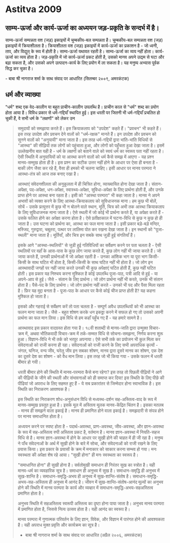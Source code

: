 # Astitva 2009

## साम्य-ऊर्जा और कार्य-ऊर्जा का अध्ययन जड़-प्रकृति के सन्दर्भ में है।   
  
साम्य-ऊर्जा सम्पन्नता वश (जड़) इकाइयों में चुम्बकीय-बल सम्पन्नता है। चुम्बकीय-बल सम्पन्नता वश (जड़) इकाइयों में क्रियाशीलता है। क्रियाशीलता वश (जड़) इकाइयों में कार्य-ऊर्जा का प्रकाशन है - जो ध्वनी, ताप, और विद्युत् के रूप में होती है। साम्य-ऊर्जा
यथावत रहती है। साम्य-ऊर्जा का व्यय नहीं होता। कार्य-ऊर्जा का व्यय होता है।
जड़-प्रकृति में जो कार्य-ऊर्जा प्रकट होती है, उसको मानव अपने उद्यम से घटा और बढ़ा
सकता है, और उसको अपने उत्पादन-कार्य के लिए प्रयोग में ला सकता है। यह मनुष्य अभ्यास
पूर्वक सिद्ध कर चुका है।   
  
\- बाबा श्री नागराज शर्मा के साथ संवाद पर आधारित (सितम्बर २००९, अमरकंटक)

## धर्म और व्याख्या

"धर्म" शब्द एक वेद-कालीन या बहुत प्राचीन-कालीन उपलब्धि है। प्राचीन काल से "धर्म" शब्द का प्रयोग होता आया है। विविध प्रकार से धर्म-गद्दियाँ स्थापित हुई। इस धरती पर जितनी भी धर्म-गद्दियाँ प्रचलित हो चुकी हैं, वे सभी धर्म के "लक्षणों" को लेकर उन 
> समुदायों को समझाया करते हैं। इस क्रियाकलाप को "उपदेश" कहते हैं। "प्रवचन" भी कहते
> हैं। इस तरह उपदेश और प्रवचन देने वालों को "धर्म-रक्षक" मानते हैं। इन उपदेश और प्रवचन
> को सुनने वालों को "अनुयायी" माना जाता है। इस तरह धर्म-गद्दियों द्वारा भांति-भांति
> विधियों से "आस्था" की सीढ़ियों तक लोगों को पहुंचाता हुआ, और लोगों को पहुँचता हुआ
> देखा जाता है। इसमें उल्लेखनीय बात यही है - धर्म के लक्षणों को बताने वाले को स्वयं धर्म
> का स्वरूप पता नहीं रहता है। ऐसी स्थिति में अनुयायियों को या आस्था करने वालों को
> धर्म कैसे समझ में आएगा - यह प्रश्न मानव-सम्मुख होता ही है। इस प्रश्न का सटीक उत्तर
> नहीं होने के आधार पर ऐसा ही बनता है - बाकी लोग जैसा कर रहे हैं, वैसा ही हमको भी
> चलना चाहिए। इसी आधार पर मानव परम्परा ने आस्था-तंत्र को आज तक बनाए रखा है।  
>   
> आस्थाएं संवेदनशीलता की अनुकूलता में ही चित्रित होना, व्याख्यायित होना देखा जाता है।
> संतान-अपेक्षा, पद-अपेक्षा, धन-अपेक्षा, स्वास्थ्य-अपेक्षा, सुविधा-अपेक्षा के लिए
> प्रार्थना होती हैं, और उनके प्राप्त होने पर आस्था बना रहता है। इसी को "आस्था
> परम्परा" भी कहा जाता है। मानव ने अपने अभावों को व्यक्त करने के लिए
> आस्था-क्रियाकलाप को सुविधाजनक माना। हम कुछ भी बोलें, सोचें - उसके प्रत्युत्तर में कुछ
> भी न बोलने वाले स्थान, मूर्ति, चित्र को अभी तक आस्था क्रियाकलाप के लिए सुविधाजनक
> माना जाता है। ऐसे स्थली में जो कोई भी प्रार्थना करते हैं, या अपेक्षा करते हैं - उसके
> फलित होने का अपेक्षा करना होता है। ऐसे प्रतीक्षाकाल में घटना-विधि से कुछ न कुछ हो
> ही जाता है। उस घटना को प्रार्थना का, आस्था का फल माना जाता है। इसी प्रकार
> बड़े-बड़े मन्दिर, मस्जिद, गुरुद्वारा, चबूतरा, पत्थर पर लालिमा पोत कर रखना देखा
> जाता है। इन स्थानों को "पूजा-स्थली" माना जाता है। मूर्तियाँ, और चित्र इन सबके साथ
> जुडी हुई संगतियाँ हैं।  
>   
> इसके आगे "आस्था-स्थलियों" से जुडी हुई गतिविधियों का सर्वेक्षण करने पर पता चलता है -
> ऐसी स्थलियों पर वहाँ के आस-पास के कुछ लोग जाया करते हैं, कुछ लोग नहीं भी जाया करते
> हैं। जो जाया करते हैं, उनकी प्रार्थनाओं में जो अपेक्षा रहती है - उनका आंशिक भाग या
> पूरा भाग किसी-किसी के साथ घटित भी होता है, किसी-किसी के साथ घटित नहीं भी
> होता है। जो लोग इन आस्थावादी जगहों पर नहीं जाया करते उनकी भी कुछ अपेक्षाएं घटित
> होती हैं, कुछ नहीं घटित होती। इस प्रकार यह निश्चय करना मुश्किल है कोई उपलब्धि
> पूजा-पाठ, पत्री आदि से हुई - या अपने-आप से हुई। जैसे - संतान के लिए प्रार्थना। जो
> लोग प्रार्थना नहीं भी करते, उनके भी संतान होता है। पैसे-पद के लिए प्रार्थना। जो
> लोग प्रार्थना नहीं करते - उनको भी पद और पैसा मिला रहता है। फ़िर यह मुद्दा बनता
> है - पूजा-पाठ के आधार पर कैसे कोई चीज प्राप्त होती है? यह कहना मुश्किल हो जाता
> है।  
>   
> इसको और गहराई से सर्वेक्षण करें तो पता चलता है - सम्पूर्ण अवैध उपलब्धियों को भी
> आस्था का फलन माना जाता है। जैसे - बहुत शोषण करके धन इकठ्ठा करने में सफल हो गए तो
> उसको अपनी प्रार्थना का फल मान लिया। इस विधि से हम कहाँ पहुँच गए हैं - यह हमारे
> सामने है।  
>   
> आस्थावाद इस प्रकार वादग्रस्त होता गया है। १८वी शताब्दी से मानव-जाति द्वारा
> उन्मुक्त विचार-क्रम में, अथवा भौतिकवादी विचार-क्रम में तर्क-सम्मत विधि से
> सोचना-समझना, निर्णय करना शुरू हुआ। विज्ञान-विधि ने भी तर्क को भरपूर अपनाया। ऐसे
> सभी तर्क का प्रयोजन भी कुल मिला कर संवेदनाओं को राजी करना ही रहा। संवेदनाओं को
> राजी करने के लिए सभी अपराधिक कृत्यों - जंगल, घनिज, वन्य जीव, घरेलु जीव इन सबका
> शोषण, मानव द्वारा दूसरे मानव का शोषण, एक देश का दूसरे देश का शोषण - को वैध मान
> लिया। इस तरह जो भी किया गया - उसके फलन में धरती बीमार हो गयी।  
>   
> धरती बीमार होने की स्थिति में मानव-परम्परा कैसे बना रहेगा? इस तरह तो पिछली
> पीढ़ियों ने आगे की पीढ़ियों के जीने की स्थली और संभावनाओं को ही समाप्त कर दिया! इस
> स्थिति के लिए पीछे की पीढियां जो अपराध के लिए सहमत हुए हैं - ये सब प्रकारांतर से
> जिम्मेदार होना स्वाभाविक है। इस स्थिति का निराकरण आवश्यक है।  
>   
> इस स्थिति का निराकरण शोध-अनुसंधान विधि से मध्यस्थ-दर्शन सह-अस्तित्व-वाद के रूप में
> मानव-सम्मुख प्रस्तुत हुआ है। इसके मूल में अस्तित्व मूलक मानव-केंद्रित चिंतन है। इसका
> मतलब - मानव ही समझने वाला इकाई है। मानव ही प्रमाणित होने वाला इकाई है।
> समझदारी से संपन्न होने पर मानव समाधानित होता है।  
>   
> अध्ययन करने पर स्पष्ट होता है - पदार्थ-अवस्था, प्राण-अवस्था, जीव-अवस्था, और
> ज्ञान-अवस्था के रूप में सह-अस्तित्व रुपी अस्तित्व प्रकट है, वर्तमान है। मानव
> ज्ञान-अवस्था में नियति-सहज विधि से है। मानव ज्ञान-अवस्था में होने के आधार पर सुखी
> होने की चाहत में ही जी रहा है। मनुष्य ने पाँच संवेदनाओं के अर्थ में सुखी होने के बारे में
> सोचा, और संवेदनाओं को राजी रखने के लिए प्रयास किया। इस प्रकार के प्रयासों के क्रम
> में मनाकार को साकार करना सम्भव हो गया। मनः स्वस्थता की अपेक्षा शेष रहे आया।
> "सुखी होना" ही मनः स्वस्थता का स्वरूप है।  
>   
> "समाधानित होना" ही सुखी होना है। सर्वतोमुखी समाधान ही निरंतर सुख का स्त्रोत है।
> यही मानव-धर्म का व्यवहारिक सूत्र है। समाधान ही अनुभव में सुख है। समाधान-समृद्धि ही
> अनुभव में सुख-शान्ति है। समाधान-समृद्धि-अभय ही अनुभव में सुख-शान्ति-संतोष है।
> समाधान-समृद्धि-अभय-सह-अस्तित्व ही अनुभव में आनंद है। जीवन में सुख-शान्ति-संतोष-आनंद
> मूल्यों का अनुभव होने की स्थिति में मानव परम्परा के कार्य और व्यव्हार में
> समाधान-समृद्धि-अभय-सहअस्तित्व प्रमाणित होता है।  
>   
> अनुभव स्थिति में सहअस्तित्व स्वरूपी अस्तित्व का दृष्टा होना पाया जाता है। अनुभव मानव
> परम्परा में प्रमाणित होता है, जिससे नित्य उत्सव होता है। यही आनंद का स्वरूप है।  
>   
> मानव परम्परा में गुणात्मक परिवर्तन के लिए ज्ञान, विवेक, और विज्ञान में पारंगत होने
> की आवश्यकता है। यही अपराध मुक्त प्रवृत्ति और कार्यक्रम का सूत्र है।  
>   
> - बाबा श्री नागराज शर्मा के साथ संवाद पर आधारित (अप्रैल २००६, अमरकंटक)
